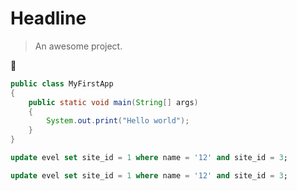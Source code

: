 # Headline

> An awesome project.

:100:



```java
public class MyFirstApp
{
	public static void main(String[] args) 
	{
		System.out.print("Hello world");
	}
}
```

```sql
update evel set site_id = 1 where name = '12' and site_id = 3;
```


```sql
update evel set site_id = 1 where name = '12' and site_id = 3;
```
